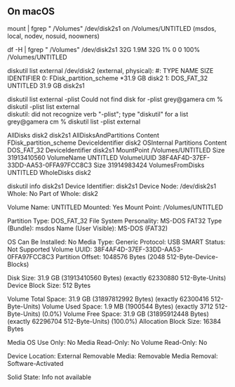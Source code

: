 ## On macOS

mount | fgrep " /Volumes"
/dev/disk2s1 on /Volumes/UNTITLED (msdos, local, nodev, nosuid, noowners)

df -H | fgrep " /Volumes"
/dev/disk2s1      32G   1.9M    32G     1%       0           0  100%   /Volumes/UNTITLED


diskutil list external
/dev/disk2 (external, physical):
   #:                       TYPE NAME                    SIZE       IDENTIFIER
   0:     FDisk_partition_scheme                        *31.9 GB    disk2
   1:                 DOS_FAT_32 ⁨UNTITLED⁩                31.9 GB    disk2s1

diskutil list external -plist
Could not find disk for -plist
grey@gamera cm % diskutil -plist list external       
diskutil: did not recognize verb "-plist"; type "diskutil" for a list
grey@gamera cm % diskutil list -plist external 
<?xml version="1.0" encoding="UTF-8"?>
<!DOCTYPE plist PUBLIC "-//Apple//DTD PLIST 1.0//EN" "http://www.apple.com/DTDs/PropertyList-1.0.dtd">
<plist version="1.0">
<dict>
	<key>AllDisks</key>
	<array>
		<string>disk2</string>
		<string>disk2s1</string>
	</array>
	<key>AllDisksAndPartitions</key>
	<array>
		<dict>
			<key>Content</key>
			<string>FDisk_partition_scheme</string>
			<key>DeviceIdentifier</key>
			<string>disk2</string>
			<key>OSInternal</key>
			<false/>
			<key>Partitions</key>
			<array>
				<dict>
					<key>Content</key>
					<string>DOS_FAT_32</string>
					<key>DeviceIdentifier</key>
					<string>disk2s1</string>
					<key>MountPoint</key>
					<string>/Volumes/UNTITLED</string>
					<key>Size</key>
					<integer>31913410560</integer>
					<key>VolumeName</key>
					<string>UNTITLED</string>
					<key>VolumeUUID</key>
					<string>38F4AF4D-37EF-33DD-AA53-0FFA97FCC8C3</string>
				</dict>
			</array>
			<key>Size</key>
			<integer>31914983424</integer>
		</dict>
	</array>
	<key>VolumesFromDisks</key>
	<array>
		<string>UNTITLED</string>
	</array>
	<key>WholeDisks</key>
	<array>
		<string>disk2</string>
	</array>
</dict>
</plist>


diskutil info disk2s1
   Device Identifier:         disk2s1
   Device Node:               /dev/disk2s1
   Whole:                     No
   Part of Whole:             disk2

   Volume Name:               UNTITLED
   Mounted:                   Yes
   Mount Point:               /Volumes/UNTITLED

   Partition Type:            DOS_FAT_32
   File System Personality:   MS-DOS FAT32
   Type (Bundle):             msdos
   Name (User Visible):       MS-DOS (FAT32)

   OS Can Be Installed:       No
   Media Type:                Generic
   Protocol:                  USB
   SMART Status:              Not Supported
   Volume UUID:               38F4AF4D-37EF-33DD-AA53-0FFA97FCC8C3
   Partition Offset:          1048576 Bytes (2048 512-Byte-Device-Blocks)

   Disk Size:                 31.9 GB (31913410560 Bytes) (exactly 62330880 512-Byte-Units)
   Device Block Size:         512 Bytes

   Volume Total Space:        31.9 GB (31897812992 Bytes) (exactly 62300416 512-Byte-Units)
   Volume Used Space:         1.9 MB (1900544 Bytes) (exactly 3712 512-Byte-Units) (0.0%)
   Volume Free Space:         31.9 GB (31895912448 Bytes) (exactly 62296704 512-Byte-Units) (100.0%)
   Allocation Block Size:     16384 Bytes

   Media OS Use Only:         No
   Media Read-Only:           No
   Volume Read-Only:          No

   Device Location:           External
   Removable Media:           Removable
   Media Removal:             Software-Activated

   Solid State:               Info not available
